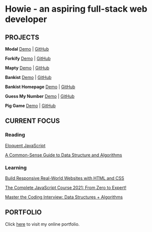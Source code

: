 # Howie - an aspiring full-stack web developer
## PROJECTS
**Modal** [Demo](https://howiework.github.io/Modal/) | [GitHub](https://github.com/HowieWork/Modal)

**Forkify** [Demo](https://forkify-howie.netlify.app/) | [GitHub](https://github.com/HowieWork/Forkify)

**Mapty** [Demo](https://howiework.github.io/Mapty/) | [GitHub](https://github.com/HowieWork/Mapty)

**Bankist** [Demo](https://howiework.github.io/Bankist/) | [GitHub](https://github.com/HowieWork/Bankist)

**Bankist Homepage** [Demo](https://howiework.github.io/Bankist-homepage/) | [GitHub](https://github.com/HowieWork/Bankist-homepage)

**Guess My Number** [Demo](https://howiework.github.io/Guess-my-number/) | [GitHub](https://github.com/HowieWork/Guess-my-number)

**Pig Game** [Demo](https://howiework.github.io/Pig-game/) | [GitHub](https://github.com/HowieWork/Pig-game)

## CURRENT FOCUS
### Reading 

[Eloquent JavaScript](https://github.com/HowieWork/learn-eloquent-js)

[A Common-Sense Guide to Data Structure and Algorithms](https://github.com/HowieWork/a-common-sense-guide-to-data-structure-and-algorithms)

### Learning 

[Build Responsive Real-World Websites with HTML and CSS](https://github.com/HowieWork/html-css-with-jonas)

[The Complete JavaScript Course 2021: From Zero to Expert!](https://github.com/HowieWork/complete-javascript-with-jonas)

[Master the Coding Interview: Data Structures + Algorithms](https://github.com/HowieWork/master-the-coding-interview-ZTM)

## PORTFOLIO
Click [here](https://howiework.com/) to visit my online portfolio.
